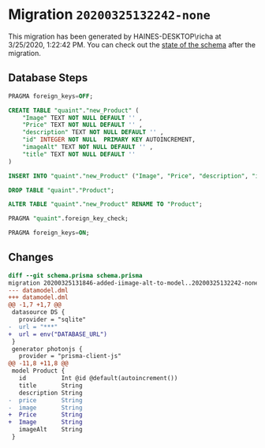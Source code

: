 # Migration `20200325132242-none`

This migration has been generated by HAINES-DESKTOP\richa at 3/25/2020, 1:22:42 PM.
You can check out the [state of the schema](./schema.prisma) after the migration.

## Database Steps

```sql
PRAGMA foreign_keys=OFF;

CREATE TABLE "quaint"."new_Product" (
    "Image" TEXT NOT NULL DEFAULT '' ,
    "Price" TEXT NOT NULL DEFAULT '' ,
    "description" TEXT NOT NULL DEFAULT '' ,
    "id" INTEGER NOT NULL  PRIMARY KEY AUTOINCREMENT,
    "imageAlt" TEXT NOT NULL DEFAULT '' ,
    "title" TEXT NOT NULL DEFAULT '' 
) 

INSERT INTO "quaint"."new_Product" ("Image", "Price", "description", "id", "title") SELECT "Image", "Price", "description", "id", "title" FROM "quaint"."Product"

DROP TABLE "quaint"."Product";

ALTER TABLE "quaint"."new_Product" RENAME TO "Product";

PRAGMA "quaint".foreign_key_check;

PRAGMA foreign_keys=ON;
```

## Changes

```diff
diff --git schema.prisma schema.prisma
migration 20200325131846-added-iimage-alt-to-model..20200325132242-none
--- datamodel.dml
+++ datamodel.dml
@@ -1,7 +1,7 @@
 datasource DS {
   provider = "sqlite"
-  url = "***"
+  url = env("DATABASE_URL")
 }
 generator photonjs {
   provider = "prisma-client-js"
@@ -11,8 +11,8 @@
 model Product {
   id          Int @id @default(autoincrement())
   title       String
   description String
-  price       String
-  image       String
+  Price       String
+  Image       String
   imageAlt    String
 }
```


